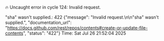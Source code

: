 🔥 Uncaught error in cycle 124: Invalid request.

"sha" wasn't supplied.: 422 {"message": "Invalid request.\n\n\"sha\" wasn't supplied.", "documentation_url": "https://docs.github.com/rest/repos/contents#create-or-update-file-contents", "status": "422"}
Time: Sat Jul 26 21:52:04 2025